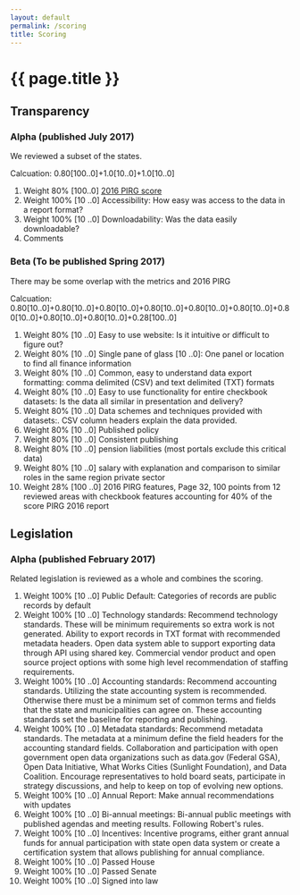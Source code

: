 ```yaml
---
layout: default
permalink: /scoring
title: Scoring
---
```


# {{ page.title }}

## Transparency
### Alpha (published July 2017)
We reviewed a subset of the states.

Calcuation: 0.80[100..0]+1.0[10..0]+1.0[10..0]
1. Weight 80% [100..0] <a target="_blank" href="https://uspirgedfund.org/reports/usp/following-money-2016-0">2016 PIRG score</a> 
1. Weight 100% [10 ..0] Accessibility: How easy was access to the data in a report format?
1. Weight 100% [10 ..0] Downloadability: Was the data easily downloadable?
1. Comments

### Beta (To be published Spring 2017)
There may be some overlap with the metrics and 2016 PIRG

Calcuation: 0.80[10..0]+0.80[10..0]+0.80[10..0]+0.80[10..0]+0.80[10..0]+0.80[10..0]+0.80[10..0]+0.80[10..0]+0.80[10..0]+0.28[100..0]
1. Weight 80% [10 ..0] Easy to use website: Is it intuitive or difficult to figure out?
1. Weight 80% [10 ..0] Single pane of glass [10 ..0]: One panel or location to find all finance information
1. Weight 80% [10 ..0] Common, easy to understand data export formatting: comma delimited (CSV) and text delimited (TXT) formats
1. Weight 80% [10 ..0] Easy to use functionality for entire checkbook datasets: Is the data all similar in presentation and delivery?
1. Weight 80% [10 ..0] Data schemes and techniques provided with datasets:. CSV column headers explain the data provided.
1. Weight 80% [10 ..0] Published policy
1. Weight 80% [10 ..0] Consistent publishing
1. Weight 80% [10 ..0] pension liabilities (most portals exclude this critical data)
1. Weight 80% [10 ..0] salary with explanation and comparison to similar roles in the same region private sector
1. Weight 28% [100 ..0] 2016 PIRG features, Page 32, 100 points from 12 reviewed areas with checkbook features accounting for 40% of the score PIRG 2016 report

## Legislation
### Alpha (published February 2017)
Related legislation is reviewed as a whole and combines the scoring.
1. Weight 100% [10 ..0] Public Default: Categories of records are public records by default
1. Weight 100% [10 ..0] Technology standards: Recommend technology standards. These will be minimum requirements so extra work is not generated. Ability to export records in TXT format with recommended metadata headers. Open data system able to support exporting data through API using shared key. Commercial vendor product and open source project options with some high level recommendation of staffing requirements.
1. Weight 100% [10 ..0] Accounting standards: Recommend accounting standards. Utilizing the state accounting system is recommended. Otherwise there must be a minimum set of common terms and fields that the state and municipalities can agree on. These accounting standards set the baseline for reporting and publishing.
1. Weight 100% [10 ..0] Metadata standards: Recommend metadata standards. The metadata at a minimum define the field headers for the accounting standard fields. Collaboration and participation with open government open data organizations such as data.gov (Federal GSA), Open Data Initiative, What Works Cities (Sunlight Foundation), and Data Coalition. Encourage representatives to hold board seats, participate in strategy discussions, and help to keep on top of evolving new options.
1. Weight 100% [10 ..0] Annual Report: Make annual recommendations with updates
1. Weight 100% [10 ..0] Bi-annual meetings: Bi-annual public meetings with published agendas and meeting results. Following Robert's rules.
1. Weight 100% [10 ..0] Incentives: Incentive programs, either grant annual funds for annual participation with state open data system or create a certification system that allows publishing for annual compliance.
1. Weight 100% [10 ..0] Passed House
1. Weight 100% [10 ..0] Passed Senate
1. Weight 100% [10 ..0] Signed into law
